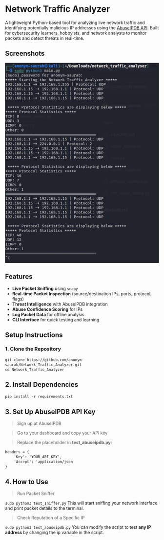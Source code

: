 # Network Traffic Analyzer

A lightweight Python-based tool for analyzing live network traffic and identifying potentially malicious IP addresses using the [AbuseIPDB API](https://abuseipdb.com). Built for cybersecurity learners, hobbyists, and network analysts to monitor packets and detect threats in real-time.


## Screenshots
![Alt text](screenshots/main-screenshot.png)


## Features

- **Live Packet Sniffing** using `scapy`
- **Real-time Packet Inspection** (source/destination IPs, ports, protocol, flags)
- **Threat Intelligence** with AbuseIPDB integration
- **Abuse Confidence Scoring** for IPs
- **Log Packet Data** for offline analysis
- **CLI Interface** for quick testing and learning


## Setup Instructions

### 1. Clone the Repository

```
git clone https://github.com/anonym-saurab/Network_Traffic_Analyzer.git
cd Network_Traffic_Analyzer
```


## 2. Install Dependencies

```pip install -r requirements.txt```


## 3. Set Up AbuseIPDB API Key

> Sign up at AbuseIPDB

> Go to your dashboard and copy your API key

> Replace the placeholder in **test_abuseipdb.py**:

```
headers = {
    'Key': 'YOUR_API_KEY',
    'Accept': 'application/json'
}
```

## 4. How to Use
> Run Packet Sniffer

```sudo python3 test_sniffer.py```
This will start sniffing your network interface and print packet details to the terminal.

> Check Reputation of a Specific IP

```sudo python3 test_abuseipdb.py```
You can modify the script to test **any IP address** by changing the ip variable in the script.

